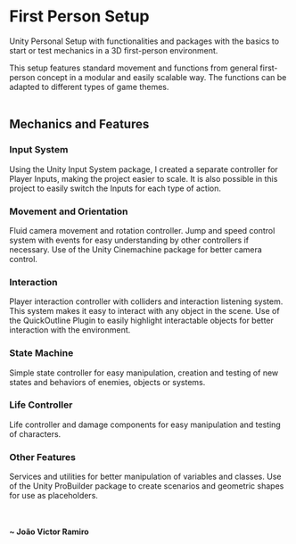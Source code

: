 # First Person Setup

Unity Personal Setup with functionalities and packages with the basics to start or test mechanics in a 3D first-person environment.

This setup features standard movement and functions from general first-person concept in a modular and easily scalable way. The functions can be adapted to different types of game themes.
<br /><br />

## Mechanics and Features

### Input System
Using the Unity Input System package, I created a separate controller for Player Inputs, making the project easier to scale.
It is also possible in this project to easily switch the Inputs for each type of action.

### Movement and Orientation
Fluid camera movement and rotation controller.
Jump and speed control system with events for easy understanding by other controllers if necessary.
Use of the Unity Cinemachine package for better camera control.

### Interaction
Player interaction controller with colliders and interaction listening system. This system makes it easy to interact with any object in the scene.
Use of the QuickOutline Plugin to easily highlight interactable objects for better interaction with the environment.

### State Machine
Simple state controller for easy manipulation, creation and testing of new states and behaviors of enemies, objects or systems.

### Life Controller
Life controller and damage components for easy manipulation and testing of characters.

### Other Features
Services and utilities for better manipulation of variables and classes.
Use of the Unity ProBuilder package to create scenarios and geometric shapes for use as placeholders.

<br /><br />
<b>~ João Victor Ramiro</b>
